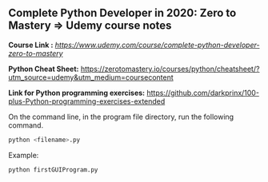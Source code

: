 ## Complete Python Developer in 2020: Zero to Mastery => Udemy course notes

**Course Link :** *https://www.udemy.com/course/complete-python-developer-zero-to-mastery*

**Python Cheat Sheet:** https://zerotomastery.io/courses/python/cheatsheet/?utm_source=udemy&utm_medium=coursecontent

**Link for Python programming exercises:** https://github.com/darkprinx/100-plus-Python-programming-exercises-extended


On the command line, in the program file directory, run the following command.
```python
python <filename>.py
```
Example:
```python
python firstGUIProgram.py
```
